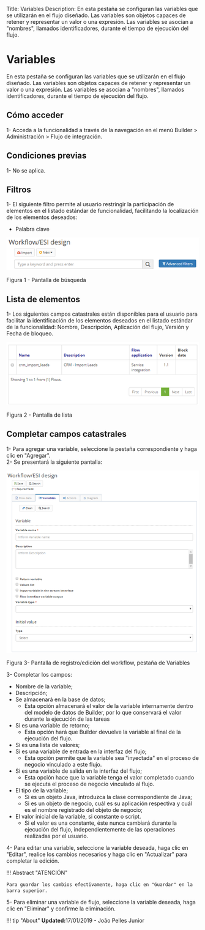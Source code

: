 Title: Variables
Description: En esta pestaña se configuran las variables que se utilizarán en el flujo diseñado. Las variables son objetos capaces de retener y representar un valor o una expresión. Las variables se asocian a "nombres", llamados identificadores, durante el tiempo de ejecución del flujo.   

# Variables 

En esta pestaña se configuran las variables que se utilizarán en el flujo diseñado. Las variables son objetos capaces de retener y representar un valor o una expresión. Las variables se asocian a "nombres", llamados identificadores, durante el tiempo de ejecución del flujo.  

## Cómo acceder

1- Acceda a la funcionalidad a través de la navegación en el menú Builder > Administración > Flujo de integración.  

## Condiciones previas

1- No se aplica. 

## Filtros

1- El siguiente filtro permite al usuario restringir la participación de elementos en el listado estándar de funcionalidad, facilitando la localización de los elementos deseados:    

- Palabra clave    

![Screenshot](images/Variables-fig01.png) 

Figura 1 - Pantalla de búsqueda

## Lista de elementos 

1- Los siguientes campos catastrales están disponibles para el usuario para facilitar la identificación de los elementos deseados en el listado estándar de la funcionalidad: Nombre, Descripción, Aplicación del flujo, Versión y Fecha de bloqueo.  

![Screenshot](images/Variables-fig02.png) 

Figura 2 - Pantalla de lista   

## Completar campos catastrales   

1- Para agregar una variable, seleccione la pestaña correspondiente y haga clic en "Agregar".    
2- Se presentará la siguiente pantalla:    

![Screenshot](images/Variables-fig03.png)

Figura 3- Pantalla de registro/edición del workflow, pestaña de Variables  

3- Completar los campos:    

- Nombre de la variable;  
- Descripción;  
- Se almacenará en la base de datos;  
	- Esta opción almacenará el valor de la variable internamente dentro del modelo de datos de Builder, por lo que conservará el valor durante la ejecución de las tareas   
- Si es una variable de retorno;   
	- Esta opción hará que Builder devuelve la variable al final de la ejecución del flujo.    
- Si es una lista de valores;  
- Si es una variable de entrada en la interfaz del flujo;  
	- Esta opción permite que la variable sea "inyectada" en el proceso de negocio vinculado a este flujo.    
- Si es una variable de salida en la interfaz del flujo;   
	- Esta opción hace que la variable tenga el valor completado cuando se ejecuta el proceso de negocio vinculado al flujo.   
- El tipo de la variable;  
	- Si es un objeto Java, introduzca la clase correspondiente de Java;   
	- Si es un objeto de negocio, cuál es su aplicación respectiva y cuál es el nombre registrado del objeto de negocio;   
- El valor inicial de la variable, si constante o script.    
	- Si el valor es una constante, éste nunca cambiará durante la ejecución del flujo, independientemente de las operaciones realizadas por el usuario.   

4- Para editar una variable, seleccione la variable deseada, haga clic en "Editar", realice los cambios necesarios y haga clic en "Actualizar" para completar la edición.   

!!! Abstract "ATENCIÓN"  

    Para guardar los cambios efectivamente, haga clic en "Guardar" en la barra superior. 

5- Para eliminar una variable de flujo, seleccione la variable deseada, haga clic en "Eliminar" y confirme la eliminación.  
	

!!! tip "About"
    <b>Updated:</b>17/01/2019 - João Pelles Junior
